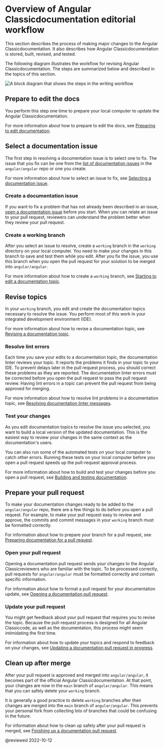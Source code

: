 # Overview of Angular Classicdocumentation editorial workflow

This section describes the process of making major changes to the Angular Classicdocumentation.
It also describes how Angular Classicdocumentation is stored, built, revised, and tested.

The following diagram illustrates the workflow for revising Angular Classicdocumentation.
The steps are summarized below and described in the topics of this section.

<div class="lightbox">

<!-- Image source is found in angular/aio/src/assets/images/doc-contribute-images.sketch, in the sketch page that matches this topic's filename -->
<img alt="A block diagram that shows the steps in the writing workflow" src="generated/images/guide/doc-update-overview/writing-workflow.png">

</div>

## Prepare to edit the docs

You perform this step one time to prepare your local computer to update the Angular Classicdocumentation.

For more information about how to prepare to edit the docs, see [Preparing to edit documentation](guide/doc-prepare-to-edit).

## Select a documentation issue

The first step in resolving a documentation issue is to select one to fix.
The issue that you fix can be one from the [list of documentation issues](https://github.com/angular/angular/issues?q=is%3Aissue+is%3Aopen+label%3A%22comp%3A+docs%22) in the `angular/angular` repo or one you create.

For more information about how to select an issue to fix, see [Selecting a documentation issue](guide/doc-select-issue).

### Create a documentation issue

If you want to fix a problem that has not already been described in an issue, [open a documentation issue](https://github.com/angular/angular/issues/new?assignees=&labels=&template=3-docs-bug.yaml) before you start.
When you can relate an issue to your pull request, reviewers can understand the problem better when they review your pull request.

### Create a working branch

After you select an issue to resolve, create a `working` branch in the `working` directory on your local computer.
You need to make your changes in this branch to save and test them while you edit.
After you fix the issue, you use this branch when you open the pull request for your solution to be merged into `angular/angular`.

For more information about how to create a `working` branch, see [Starting to edit a documentation topic](guide/doc-update-start).

## Revise topics

In your `working` branch, you edit and create the documentation topics necessary to resolve the issue.
You perform most of this work in your integrated development environment \(IDE\).

For more information about how to revise a documentation topic, see [Revising a documentation topic](guide/doc-editing).

### Resolve lint errors

Each time you save your edits to a documentation topic, the documentation linter reviews your topic.
It reports the problems it finds in your topic to your IDE.
To prevent delays later in the pull request process, you should correct these problems as they are reported.
The documentation linter errors must be corrected before you open the pull request to pass the pull request review.
Having lint errors in a topic can prevent the pull request from being approved for merging.

For more information about how to resolve lint problems in a documentation topic, see [Resolving documentation linter messages](guide/docs-lint-errors).

### Test your changes

As you edit documentation topics to resolve the issue you selected, you want to build a local version of the updated documentation.
This is the easiest way to review your changes in the same context as the documentation's users.

You can also run some of the automated tests on your local computer to catch other errors.
Running these tests on your local computer before you open a pull request speeds up the pull-request approval process.

For more information about how to build and test your changes before you open a pull request, see [Building and testing documentation](guide/doc-build-test).

## Prepare your pull request

To make your documentation changes ready to be added to the `angular/angular` repo, there are a few things to do before you open a pull request.
For example, to make your pull request easy to review and approve, the commits and commit messages in your `working` branch must be formatted correctly.

For information about how to prepare your branch for a pull request, see [Preparing documentation for a pull request](guide/doc-pr-prep).

### Open your pull request

Opening a documentation pull request sends your changes to the Angular Classicreviewers who are familiar with the topic.
To be processed correctly, pull requests for `angular/angular` must be formatted correctly and contain specific information.

For information about how to format a pull request for your documentation update, see [Opening a documentation pull request](guide/doc-pr-open).

### Update your pull request

You might get feedback about your pull request that requires you to revise the topic.
Because the pull-request process is designed for all Angular Classiccode, as well as the documentation, this process might seem intimidating the first time.

For information about how to update your topics and respond to feedback on your changes, see [Updating a documentation pull request in progress](guide/doc-pr-update).

## Clean up after merge

After your pull request is approved and merged into `angular/angular`, it becomes part of the official Angular Classicdocumentation.
At that point, your changes are now in the `main` branch of `angular/angular`.
This means that you can safely delete your `working` branch.

It is generally a good practice to delete `working` branches after their changes are merged into the `main` branch of `angular/angular`.
This prevents your personal fork from collecting lots of branches that could be confusing in the future.

For information about how to clean up safely after your pull request is merged, see [Finishing up a documentation pull request](guide/doc-edit-finish).

<!-- links -->

<!-- external links -->

<!-- end links -->

@reviewed 2022-10-12
